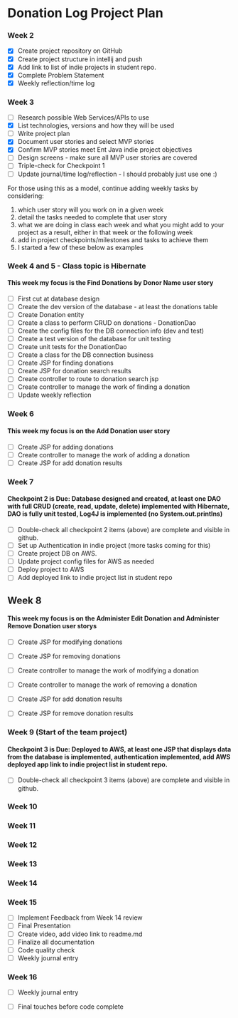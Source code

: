 # Donation Log Project Plan

### Week 2
- [X] Create project repository on GitHub
- [X] Create project structure in intellij and push
- [X] Add link to list of indie projects in student repo.
- [X] Complete Problem Statement
- [X] Weekly reflection/time log

### Week 3
- [ ] Research possible Web Services/APIs to use
- [X] List technologies, versions and how they will be used
- [ ] Write project plan
- [X] Document user stories and select MVP stories
- [X] Confirm MVP stories meet Ent Java indie project objectives
- [ ] Design screens - make sure all MVP user stories are covered
- [ ] Triple-check for Checkpoint 1
- [ ] Update journal/time log/reflection - I should probably just use one :)

For those using this as a model, continue adding weekly tasks by considering:
1. which user story will you work on in a given week
2. detail the tasks needed to complete that user story
3. what we are doing in class each week and what you might add to your project as a result, either in that week or the following week
4. add in project checkpoints/milestones and tasks to achieve them
5. I started a few of these below as examples

### Week 4 and 5 - Class topic is Hibernate
#### This week my focus is the Find Donations by Donor Name user story
- [ ] First cut at database design
- [ ] Create the dev version of the database - at least the donations table
- [ ] Create Donation entity 
- [ ] Create a class to perform CRUD on donations - DonationDao
- [ ] Create the config files for the DB connection info (dev and test)
- [ ] Create a test version of the database for unit testing
- [ ] Create unit tests for the DonationDao
- [ ] Create a class for the DB connection business
- [ ] Create JSP for finding donations
- [ ] Create JSP for donation search results
- [ ] Create controller to route to donation search jsp
- [ ] Create controller to manage the work of finding a donation
- [ ] Update weekly reflection

### Week 6
#### This week my focus is on the Add Donation user story
- [ ] Create JSP for adding donations
- [ ] Create controller to manage the work of adding a donation
- [ ] Create JSP for add donation results

### Week 7
#### Checkpoint 2 is Due: Database designed and created, at least one DAO with full CRUD (create, read, update, delete) implemented with Hibernate, DAO is fully unit tested, Log4J is implemented (no System.out.printlns)

- [ ] Double-check all checkpoint 2 items (above) are complete and visible in github.
- [ ] Set up Authentication in indie project (more tasks coming for this)
- [ ] Create project DB on AWS.
- [ ] Update project config files for AWS as needed
- [ ] Deploy project to AWS
- [ ] Add deployed link to indie project list in student repo

## Week 8
#### This week my focus is on the Administer Edit Donation and Administer Remove Donation user storys
- [ ] Create JSP for modifying donations
- [ ] Create JSP for removing donations
- [ ] Create controller to manage the work of modifying a donation
- [ ] Create controller to manage the work of removing a donation
- [ ] Create JSP for add donation results
- [ ] Create JSP for remove donation results


### Week 9 (Start of the team project)
#### Checkpoint 3 is Due: Deployed to AWS, at least one JSP that displays data from the database is implemented, authentication implemented, add AWS deployed app link to indie project list in student repo.
- [ ] Double-check all checkpoint 3 items (above) are complete and visible in github.

### Week 10

### Week 11

### Week 12

### Week 13

### Week 14

### Week 15
- [ ] Implement Feedback from Week 14 review
- [ ] Final Presentation
- [ ] Create video, add video link to readme.md
- [ ] Finalize all documentation
- [ ] Code quality check
- [ ] Weekly journal entry

### Week 16
- [ ] Weekly journal entry
- [ ] Final touches before code complete







